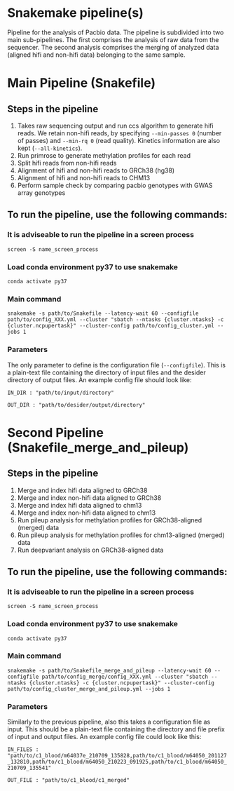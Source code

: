 # Snakemake pipeline(s)
Pipeline for the analysis of Pacbio data. The pipeline is subdivided into two main sub-pipelines. The first comprises the analysis of raw data from the sequencer. The second analysis comprises the merging of analyzed data (aligned hifi and non-hifi data) belonging to the same sample.

# Main Pipeline (Snakefile)
## Steps in the pipeline
1. Takes raw sequencing output and run ccs algorithm to generate hifi reads. We retain non-hifi reads, by specifying `--min-passes 0` (number of passes) and `--min-rq 0` (read quality). Kinetics information are also kept (`--all-kinetics`).
2. Run primrose to generate methylation profiles for each read
3. Split hifi reads from non-hifi reads
4. Alignment of hifi and non-hifi reads to GRCh38 (hg38)
5. Alignment of hifi and non-hifi reads to CHM13
6. Perform sample check by comparing pacbio genotypes with GWAS array genotypes

## To run the pipeline, use the following commands:
### It is adviseable to run the pipeline in a screen process
`screen -S name_screen_process`

### Load conda environment py37 to use snakemake
`conda activate py37`

### Main command
`snakemake -s path/to/Snakefile --latency-wait 60 --configfile path/to/config_XXX.yml --cluster "sbatch --ntasks {cluster.ntasks} -c {cluster.ncpupertask}" --cluster-config path/to/config_cluster.yml --jobs 1`

### Parameters
The only parameter to define is the configuration file (`--configfile`). This is a plain-text file containing the directory of input files and the desider directory of output files. An example config file should look like:

`IN_DIR : "path/to/input/directory"`

`OUT_DIR : "path/to/desider/output/directory"`

# Second Pipeline (Snakefile_merge_and_pileup)
## Steps in the pipeline
1. Merge and index hifi data aligned to GRCh38
2. Merge and index non-hifi data aligned to GRCh38
3. Merge and index hifi data aligned to chm13
4. Merge and index non-hifi data aligned to chm13
5. Run pileup analysis for methylation profiles for GRCh38-aligned (merged) data
6. Run pileup analysis for methylation profiles for chm13-aligned (merged) data
7. Run deepvariant analysis on GRCh38-aligned data

## To run the pipeline, use the following commands:
### It is adviseable to run the pipeline in a screen process
`screen -S name_screen_process`

### Load conda environment py37 to use snakemake
`conda activate py37`

### Main command
`snakemake -s path/to/Snakefile_merge_and_pileup --latency-wait 60 --configfile path/to/config_merge/config_XXX.yml --cluster "sbatch --ntasks {cluster.ntasks} -c {cluster.ncpupertask}" --cluster-config path/to/config_cluster_merge_and_pileup.yml --jobs 1`

### Parameters
Similarly to the previous pipeline, also this takes a configuration file as input. This should be a plain-text file containing the directory and file prefix of input and output files. An example config file could look like this:

`IN_FILES : "path/to/c1_blood/m64037e_210709_135828,path/to/c1_blood/m64050_201127_132810,path/to/c1_blood/m64050_210223_091925,path/to/c1_blood/m64050_210709_135541"`

`OUT_FILE : "path/to/c1_blood/c1_merged"`